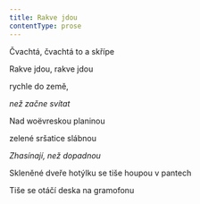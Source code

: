 ```yaml
---
title: Rakve jdou
contentType: prose
---
```


Čvachtá, čvachtá to a skřípe

Rakve jdou, rakve jdou

rychle do země,

_než začne svítat_

  

Nad woëvreskou planinou

zelené sršatice slábnou

_Zhasínají, než dopadnou_

  

Skleněné dveře hotýlku se tiše houpou v pantech

Tiše se otáčí deska na gramofonu
